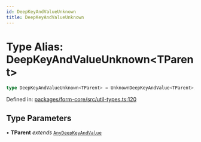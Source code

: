 ```yaml
---
id: DeepKeyAndValueUnknown
title: DeepKeyAndValueUnknown
---
```


<!-- DO NOT EDIT: this page is autogenerated from the type comments -->

# Type Alias: DeepKeyAndValueUnknown\<TParent\>

```ts
type DeepKeyAndValueUnknown<TParent> = UnknownDeepKeyAndValue<TParent>;
```

Defined in: [packages/form-core/src/util-types.ts:120](https://github.com/TanStack/form/blob/main/packages/form-core/src/util-types.ts#L120)

## Type Parameters

• **TParent** *extends* [`AnyDeepKeyAndValue`](../interfaces/anydeepkeyandvalue.md)
